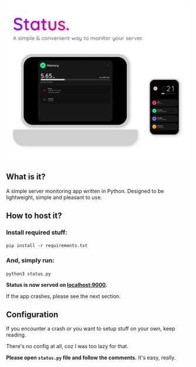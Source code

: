 <img src="screenshots/status.png" alt="Status" width="600"/>

## What is it?

A simple server monitoring app written in Python.
Designed to be lightweight, simple and pleasant to use.


## How to host it?

### Install required stuff:

```pip install -r requirements.txt```

### And, simply run:

```python3 status.py```

**Status is now served on [localhost:9000](localhost:9000).**

If the app crashes, please see the next section.


## Configuration

If you encounter a crash or you want to setup stuff on your own, keep reading.

There's no config at all, coz I was too lazy for that.

**Please open `status.py` file and follow the comments.** It's easy, really.
